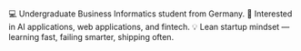 💻 Undergraduate Business Informatics student from Germany.
🤖 Interested in AI applications, web applications, and fintech.
💡 Lean startup mindset — learning fast, failing smarter, shipping often.

